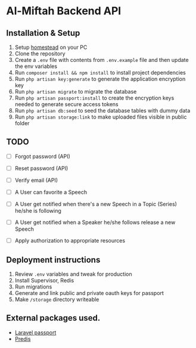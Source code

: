 # Al-Miftah Backend API

## Installation & Setup
1. Setup [homestead](https://laravel.com/docs/5.8/homestead) on your PC
2. Clone the repository
3. Create a `.env` file with contents from `.env.example` file and then update the env variables
4. Run `composer install && npm install` to install project dependencies
5. Run `php artisan key:generate` to generate the application encryption key
6. Run `php artisan migrate` to migrate the database
7. Run `php artisan passport:install` to create the encryption keys needed to generate secure access tokens
8. Run `php artisan db:seed` to seed the database tables with dummy data
9. Run `php artisan storage:link` to make uploaded files visible in public folder



## TODO
- [ ] Forgot password (API)
- [ ] Reset password (API)
- [ ] Verify email (API)
- [ ] A User can favorite a Speech
- [ ] A User get notified when there's a new Speech in a Topic (Series) he/she is following
- [ ] A User get notified when a Speaker he/she follows release a new Speech
- [ ] Apply authorization to appropriate resources


## Deployment instructions
1. Review `.env` variables and tweak for production
2. Install Supervisor, Redis
3. Run migrations
4. Generate and link public and private oauth keys for passport
5. Make `/storage` directory writeable

## External packages used.
- [Laravel passport](https://github.com/laravel/passport)
- [Predis](https://github.com/nrk/predis)
